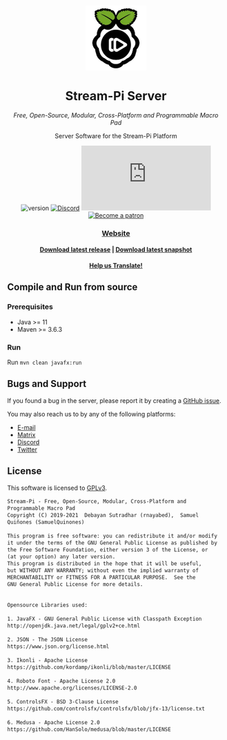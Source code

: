 <div align="center">
<img src="https://raw.githubusercontent.com/stream-pi/server/master/logo.png" height="150" alt="logo">

# Stream-Pi Server

*Free, Open-Source, Modular, Cross-Platform and Programmable Macro Pad*

Server Software for the Stream-Pi Platform

![version](https://img.shields.io/badge/Version-1.0.0%20EA+3-green)
[![Discord](https://discordapp.com/api/guilds/582313435149238295/widget.png?style=shield)](https://discord.gg/BExqGmk)
[![Matrix](https://img.shields.io/matrix/stream-pi-general:matrix.org?label=Matrix)](https://matrix.to/#/!hTwUYZonUXThjkMhCD:matrix.org?via=matrix.org)
[![Become a patron](https://img.shields.io/badge/dynamic/json?color=%23e85b46&label=Donate&query=data.attributes.patron_count&suffix=%20patrons&url=https%3A%2F%2Fwww.patreon.com%2Fapi%2Fcampaigns%2F5789155)](https://www.patreon.com/streampi)

### [Website](https://stream-pi.com)
#### [Download latest release](https://github.com/stream-pi/server/releases/tag/1.0.0-EA%2B3) | [Download latest snapshot](https://github.com/stream-pi/server/releases/tag/1.0.0-EA%2B4-SNAPSHOT)
#### [Help us Translate!](https://github.com/stream-pi/server/blob/master/i18n.md)
</div>

## Compile and Run from source
### Prerequisites

- Java >= 11
- Maven >= 3.6.3

### Run

Run `mvn clean javafx:run`

## Bugs and Support

If you found a bug in the server, please report it by creating a [GitHub issue](https://github.com/stream-pi/server/issues).

You may also reach us to by any of the following platforms:
* [E-mail](mailto:contact@stream-pi.com)
* [Matrix](https://matrix.to/#/!hTwUYZonUXThjkMhCD:matrix.org?via=matrix.org)
* [Discord](https://discord.gg/BExqGmk)
* [Twitter](https://twitter.com/stream_pi)


## License

This software is licensed to [GPLv3](https://github.com/stream-pi/server/blob/master/LICENSE).
```
Stream-Pi - Free, Open-Source, Modular, Cross-Platform and Programmable Macro Pad
Copyright (C) 2019-2021  Debayan Sutradhar (rnayabed),  Samuel Quiñones (SamuelQuinones)

This program is free software: you can redistribute it and/or modify
it under the terms of the GNU General Public License as published by
the Free Software Foundation, either version 3 of the License, or
(at your option) any later version.
This program is distributed in the hope that it will be useful,
but WITHOUT ANY WARRANTY; without even the implied warranty of
MERCHANTABILITY or FITNESS FOR A PARTICULAR PURPOSE.  See the
GNU General Public License for more details.


Opensource Libraries used:

1. JavaFX - GNU General Public License with Classpath Exception
http://openjdk.java.net/legal/gplv2+ce.html

2. JSON - The JSON License
https://www.json.org/license.html

3. Ikonli - Apache License
https://github.com/kordamp/ikonli/blob/master/LICENSE

4. Roboto Font - Apache License 2.0
http://www.apache.org/licenses/LICENSE-2.0

5. ControlsFX - BSD 3-Clause License
https://github.com/controlsfx/controlsfx/blob/jfx-13/license.txt

6. Medusa - Apache License 2.0
https://github.com/HanSolo/medusa/blob/master/LICENSE
```



